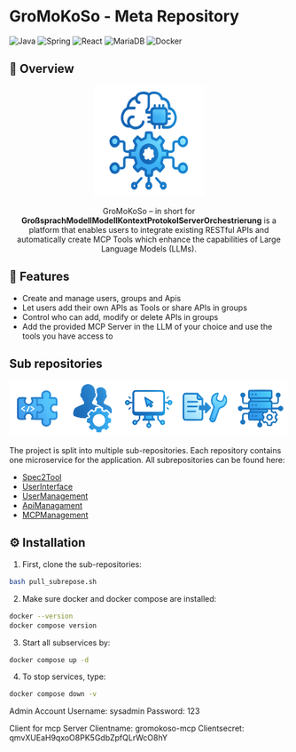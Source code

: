 # GroMoKoSo - Meta Repository

![Java](https://img.shields.io/badge/java-%23ED8B00.svg?style=for-the-badge&logo=openjdk&logoColor=white)
![Spring](https://img.shields.io/badge/spring-%236DB33F.svg?style=for-the-badge&logo=spring&logoColor=white)
![React](https://img.shields.io/badge/react-%2320232a.svg?style=for-the-badge&logo=react&logoColor=%2361DAFB)
![MariaDB](https://img.shields.io/badge/MariaDB-003545?style=for-the-badge&logo=mariadb&logoColor=white)
![Docker](https://img.shields.io/badge/docker-%230db7ed.svg?style=for-the-badge&logo=docker&logoColor=white)

## 🧭 Overview

<div align="center">

<img src="assets/icons/gromokoso/gromokoso-icon-transparent.png" alt="logo" width="200"/>

<p>
GroMoKoSo – in short for <strong>GroßsprachModellModellKontextProtokolServerOrchestrierung</strong> is a platform  
that enables users to integrate existing RESTful APIs and automatically create MCP Tools  
which enhance the capabilities of Large Language Models (LLMs).
</p>

</div>

## 🚀 Features

- Create and manage users, groups and Apis
- Let users add their own APIs as Tools or share APIs in groups
- Control who can add, modify or delete APIs in groups
- Add the provided MCP Server in the LLM of your choice and use the tools you have access to

## Sub repositories
![subservices.png](assets/icons/readme/subservices.png)

The project is split into multiple sub-repositories. Each repository contains one microservice
for the application. All subrepositories can be found here:  
- [Spec2Tool](https://git.thm.de/softwarearchitektur-wz-ss24/studentswa2025/enton/spec2tool)
- [UserInterface](https://git.thm.de/softwarearchitektur-wz-ss24/studentswa2025/enton/userinterface)
- [UserManagement](https://git.thm.de/softwarearchitektur-wz-ss24/studentswa2025/enton/usermanagement)
- [ApiManagament](https://git.thm.de/softwarearchitektur-wz-ss24/studentswa2025/enton/apimanagement)
- [MCPManagement](https://git.thm.de/softwarearchitektur-wz-ss24/studentswa2025/enton/mcpmanagement)

## ⚙️ Installation
1. First, clone the sub-repositories:
```bash
bash pull_subrepose.sh
```

2. Make sure docker and docker compose are installed:
```bash
docker --version
docker compose version
```

3. Start all subservices by:
```bash
docker compose up -d
```

4. To stop services, type:
```bash
docker compose down -v
```


Admin Account
Username: sysadmin
Password: 123

Client for mcp Server
Clientname: gromokoso-mcp
Clientsecret: qmvXUEaH9qxoO8PK5GdbZpfQLrWcO8hY 